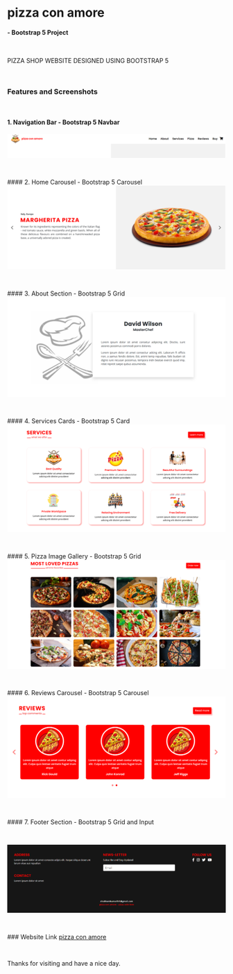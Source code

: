 # pizza con amore
####      - Bootstrap 5 Project
<pre>

</pre>
PIZZA SHOP WEBSITE DESIGNED USING BOOTSTRAP 5  
<pre>

</pre>
### Features and Screenshots
<pre>

</pre>
#### 1. Navigation Bar - Bootstrap 5 Navbar 
<img src="./website screenshots/header.png" alt="navbar">
<pre>

</pre>
#### 2. Home Carousel - Bootstrap 5 Carousel 
<img src="./website screenshots/home.png" alt="home">
<pre>

</pre>
#### 3. About Section - Bootstrap 5 Grid 
<img src="./website screenshots/about.png" alt="about">
<pre>

</pre>
#### 4. Services Cards - Bootstrap 5 Card 
<img src="./website screenshots/services.png" alt="services">
<pre>

</pre>
#### 5. Pizza Image Gallery - Bootstrap 5 Grid
<img src="./website screenshots/pizza.png" alt="pizza">
<pre>

</pre>
#### 6. Reviews Carousel - Bootstrap 5 Carousel 
<img src="./website screenshots/reviews.png" alt="reviews">
<pre>

</pre>
#### 7. Footer Section - Bootstrap 5 Grid and Input 
<pre>

</pre>
<img src="./website screenshots/footer.png" alt="footer">
<pre>


</pre>
### Website Link 
   <a href="https://x-walker-x.github.io/pizza-con-amore/">pizza con amore</a>
<pre>

</pre>
Thanks for visiting and have a nice day.
